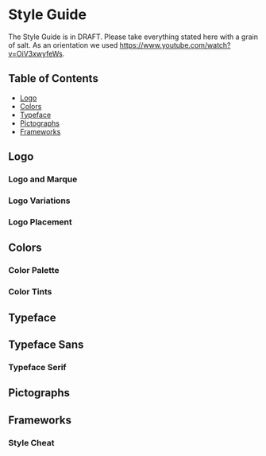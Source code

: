 <!--
name: STYLE_GUIDE.md
description: This file contains the Style Guide for while-true-do.io.
author: while-true-do.io
contact: hello@while-true-do.io
license: BSD-3-Clause
-->
# Style Guide

<!-- TODO: Remove DRAFT after finishing -->

The Style Guide is in DRAFT. Please take everything stated here with a grain of
salt. As an orientation we used <https://www.youtube.com/watch?v=OiV3xwyfeWs>.

<!-- TODO: Provide a s cool intro and welcome to the guide -->

## Table of Contents

-   [Logo](#Logo)
-   [Colors](#Colors)
-   [Typeface](#Typeface)
-   [Pictographs](#Pictographs)
-   [Frameworks](#Frameworks)

## Logo

### Logo and Marque

<!-- TODO: Provide the Icon and Typography for the logo -->

### Logo Variations

<!-- TODO: Provide Variations in background and orientation -->

### Logo Placement

<!-- TODO: Define how the log should be used and separated -->

## Colors

### Color Palette

<!-- TODO: Provide the color palette -->

### Color Tints

<!-- TODO: Provide the color tints and variations -->

## Typeface

## Typeface Sans

<!-- TODO: Describe the SANS Font -->

### Typeface Serif

<!-- TODO: Describe the SERIF Font -->

## Pictographs

<!-- TODO: Describe which icons and pictographs are needed and used -->

## Frameworks

<!-- TODO: Describe, if there are already some frameworks & templates -->

### Style Cheat

<!-- TODO: Describe how Style Cheat is involved -->
